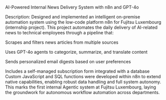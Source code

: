 AI-Powered Internal News Delivery System with n8n and GPT-4o

Description:
Designed and implemented an intelligent on-premise automation system using the low-code platform n8n for Fujitsu Luxembourg (internship project). This project automates the daily delivery of AI-related news to technical employees through a pipeline that:

Scrapes and filters news articles from multiple sources

Uses GPT-4o agents to categorize, summarize, and translate content

Sends personalized email digests based on user preferences

Includes a self-managed subscription form integrated with a database
Custom JavaScript and SQL functions were developed within n8n to extend native capabilities, enabling robust data handling and full system autonomy. This marks the first internal Agentic system at Fujitsu Luxembourg, laying the groundwork for autonomous workflow automation across departments.
